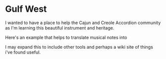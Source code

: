 # Gulf West

I wanted to have a place to help the Cajun and Creole Accordion community as I'm learning
this beautiful instrument and heritage. 

Here's an example that helps to translate musical notes into 

I may expand this to include other tools and perhaps a wiki site of things i've found useful.

